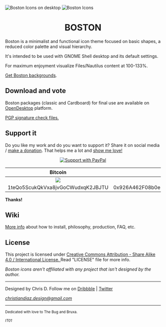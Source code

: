 ![Boston Icons on desktop](https://github.com/heychrisd/Boston-Icons/blob/master/Pictures/Boston%20C.png)
![Boston Icons](https://github.com/heychrisd/Boston-Icons/blob/master/Pictures/Boston%20icons.png)

<h1 align="center">
 BOSTON
</h1>

Boston is a minimalist and functional icon theme focused on basic shapes, a reduced color palette and visual hierarchy.

It's intended to be used with GNOME Shell desktop and its default settings.

For maximum enjoyment visualize Files/Nautilus content at 100-133%.

[Get Boston backgrounds](https://www.pling.com/p/1381664/).

## Download and vote

Boston packages (classic and Cardboard) for final use are available on [OpenDesktop](https://www.opendesktop.org/p/1012402/) platform.

[PGP signature check files.](https://github.com/heychrisd/Boston-Icons/tree/master/PGP-Signatures)

## Support it

Do you like my work and do you want to support it? Share it on social media / [make a donation](https://github.com/heychrisd/Boston-Icons/wiki/Patrons). That helps me a lot and [show me love!](https://www.youtube.com/watch?v=Ps2Jc28tQrw) 

<p align="center">
  <a href="https://www.paypal.me/ChrisDiaz" target="_blank"><img src="https://i.ibb.co/dpvHPb4/Support-Pay-Pal.png" title="Support with PayPal"></a>
</p>

Bitcoin                    |  Ethereum
:-------------------------:|:-------------------------:
![](https://i.ibb.co/gvW9msn/Bitcoin-direction.png)  |  ![](https://i.ibb.co/Q8F2djf/Ethereum-direction.png)
1teQo5ScukQkVxa8jvGoCWudxqK2JBJTU | 0x926A462F08b0e106fe834eC87049fa788093225D
 
**Thanks!**

## Wiki
[More info](https://github.com/heychrisd/Boston-Icons/wiki) about how to install, philosophy, production, FAQ, etc.

## License

This project is licensed under [Creative Commons Attribution - Share Alike 4.0 / International License. ](https://creativecommons.org/licenses/by-sa/4.0/legalcode)
Read "LICENSE" file for more info.

*Boston icons aren't affiliated with any project that isn't designed by the author.*

---

Designed by Chris D. Follow me on [Dribbble](https://dribbble.com/chrisdiaz) | [Twitter](https://twitter.com/hey_chris_d)

*christiandiaz.design@gmail.com*

---

<sub>Dedicated with love to The Bug and Bruxa.<sub>
  
<sub>*IT01*<sub>


